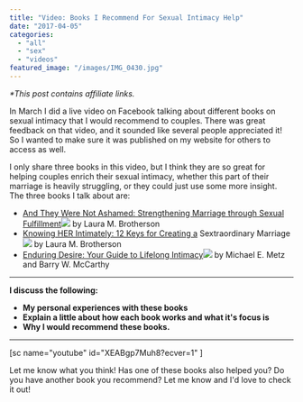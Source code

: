 ```yaml
---
title: "Video: Books I Recommend For Sexual Intimacy Help"
date: "2017-04-05"
categories: 
  - "all"
  - "sex"
  - "videos"
featured_image: "/images/IMG_0430.jpg"
---
```


_\*This post contains affiliate links._

In March I did a live video on Facebook talking about different books on sexual intimacy that I would recommend to couples. There was great feedback on that video, and it sounded like several people appreciated it! So I wanted to make sure it was published on my website for others to access as well.

I only share three books in this video, but I think they are so great for helping couples enrich their sexual intimacy, whether this part of their marriage is heavily struggling, or they could just use some more insight. The three books I talk about are:

- [And They Were Not Ashamed: Strengthening Marriage through Sexual Fulfillment](https://amzn.to/2HbYpRZ)![](//ir-na.amazon-adsystem.com/e/ir?t=amyjofreshlym-20&l=am2&o=1&a=1587830345) by Laura M. Brotherson
- [Knowing HER Intimately: 12 Keys for Creating a](https://amzn.to/2qEMTIN) Sextraordinary Marriage![](//ir-na.amazon-adsystem.com/e/ir?t=amyjofreshlym-20&l=am2&o=1&a=0978586794) by Laura M. Brotherson
- [Enduring Desire: Your Guide to Lifelong Intimacy![](//ir-na.amazon-adsystem.com/e/ir?t=amyjofreshlym-20&l=am2&o=1&a=0415878306)](https://amzn.to/2H7Qx8h) by Michael E. Metz and Barry W. McCarthy

* * *

**I discuss the following:**

- **My personal experiences with these books**
- **Explain a little about how each book works and what it's focus is**
- **Why I would recommend these books.**

* * *

\[sc name="youtube" id="XEABgp7Muh8?ecver=1" \]

Let me know what you think! Has one of these books also helped you? Do you have another book you recommend? Let me know and I'd love to check it out!
